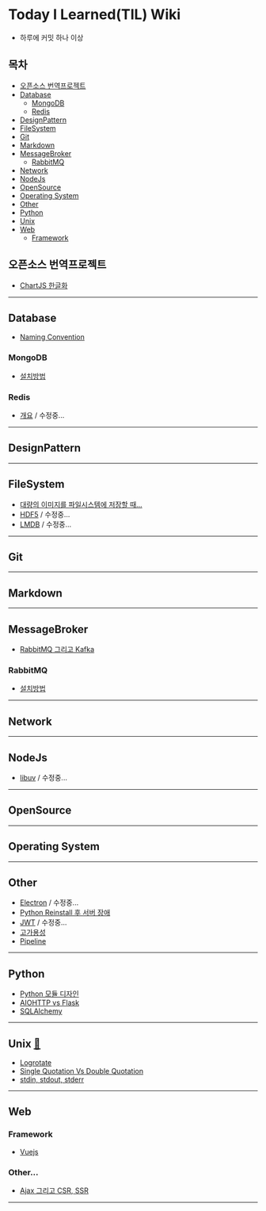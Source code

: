 # Today I Learned(TIL) Wiki
* 하루에 커밋 하나 이상

## 목차
- [오픈소스 번역프로젝트](#오픈소스-번역프로젝트)
- [Database](#database)
  - [MongoDB](#mongodb)
  - [Redis](#redis)
- [DesignPattern](#designpattern)
- [FileSystem](#filesystem)
- [Git](#git)
- [Markdown](#markdown)
- [MessageBroker](#messagebroker)
  - [RabbitMQ](#rabbitmq)
- [Network](#network)
- [NodeJs](#nodejs)
- [OpenSource](#opensource)
- [Operating System](#operating-system)
- [Other](#other)
- [Python](#python)
- [Unix](#unix)
- [Web](#web)
  - [Framework](#framework) 
## 오픈소스 번역프로젝트
* [ChartJS 한글화](https://github.com/DevDooly/ChartJsDoc)
---
## Database
* [Naming Convention](https://github.com/DevDooly/TIL/blob/main/Database/SQL%20Naming%20Convention.md)
### MongoDB
* [설치방법](https://github.com/DevDooly/TIL/tree/main/Database/MongoDB)

### Redis
* [개요](https://github.com/DevDooly/TIL/tree/main/Database/Redis) / 수정중...
---
## DesignPattern
---
## FileSystem
* [대량의 이미지를 파일시스템에 저장할 때...
](https://github.com/DevDooly/TIL/blob/main/FileSystem/Editing%20%EB%8C%80%EB%9F%89%EC%9D%98%20%EC%9D%B4%EB%AF%B8%EC%A7%80%EB%A5%BC%20%ED%8C%8C%EC%9D%BC%EC%8B%9C%EC%8A%A4%ED%85%9C%EC%97%90%20%EC%A0%80%EC%9E%A5%ED%95%A0%20%EB%95%8C.md)
* [HDF5](https://github.com/DevDooly/TIL/blob/main/FileSystem/HDF5.md) / 수정중...
* [LMDB](https://github.com/DevDooly/TIL/blob/main/FileSystem/LMDB%20(Sysmas%20Lightning%20Memory-mapped%20Database).md) / 수정중...
---
## Git
---
## Markdown
---
## MessageBroker
* [RabbitMQ 그리고 Kafka](https://github.com/DevDooly/TIL/blob/main/MessageBroker/RabbitMQ%20%EA%B7%B8%EB%A6%AC%EA%B3%A0%20Kafka.md)

### RabbitMQ
* [설치방법](https://github.com/DevDooly/TIL/blob/main/MessageBroker/RabbitMQ/%EC%84%A4%EC%B9%98.md)
---
## Network
---
## NodeJs
* [libuv](https://github.com/DevDooly/TIL/blob/main/NodeJs/libuv.md) / 수정중...
---
## OpenSource
---
## Operating System
---
## Other
* [Electron](https://github.com/DevDooly/TIL/blob/main/Other/Electron.md) / 수정중...
* [Python Reinstall 후 서버 장애
](https://github.com/DevDooly/TIL/blob/main/Other/Python%20Reinstall%20%ED%9B%84%20%EC%84%9C%EB%B2%84%20%EC%9E%A5%EC%95%A0.md)
* [JWT](https://github.com/DevDooly/TIL/blob/main/Other/JWT.md) / 수정중...
* [고가용성](https://github.com/DevDooly/TIL/blob/main/Other/%EA%B3%A0%EA%B0%80%EC%9A%A9%EC%84%B1.md)
* [Pipeline](https://github.com/DevDooly/TIL/blob/main/Other/Pipeline.md)
---
## Python
* [Python 모듈 디자인](https://github.com/DevDooly/TIL/blob/main/Python/Designing%20Modules%20in%20Python.md)
* [AIOHTTP vs Flask](https://github.com/DevDooly/TIL/blob/main/Python/AIOHTTP%20vs%20Flask.md)
* [SQLAlchemy](https://github.com/DevDooly/TIL/blob/main/Python/SQLAlchemy.md)
---
## Unix [:link:](https://github.com/DevDooly/TIL/tree/main/Unix)
* [Logrotate](https://github.com/DevDooly/TIL/blob/main/Unix/Logrotate.md)
* [Single Quotation Vs Double Quotation](https://github.com/DevDooly/TIL/blob/main/Unix/Single%20Quotation%20vs%20Double%20Quotation%20in%20bash.md)
* [stdin, stdout, stderr](https://github.com/DevDooly/TIL/blob/main/Unix/Stdin%2C%20stdout%2C%20stderr.md)
---
## Web
### Framework
* [Vuejs](https://github.com/DevDooly/TIL/tree/main/Web/Framework/Vuejs)
### Other...
* [Ajax 그리고 CSR, SSR](https://github.com/DevDooly/TIL/blob/main/Web/Ajax%20%EA%B7%B8%EB%A6%AC%EA%B3%A0%20CSR%2C%20SSR.md)
---
